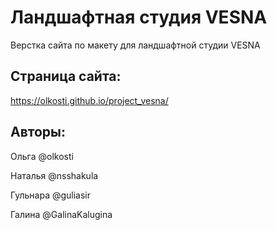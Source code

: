# Ландшафтная студия VESNA
Верстка сайта по макету для ландшафтной студии VESNA

## Страница сайта:
https://olkosti.github.io/project_vesna/

## Авторы:
Ольга @olkosti

Наталья @nsshakula

Гульнара @guliasir

Галина @GalinaKalugina
